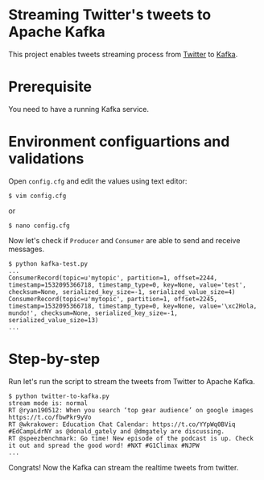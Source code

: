 # Streaming Twitter's tweets to Apache Kafka

This project enables tweets streaming process from [Twitter](https://developer.twitter.com/en/docs/developer-utilities/twitter-libraries.html) to [Kafka](http://kafka.apache.org/).

# Prerequisite

You need to have a running Kafka service.

# Environment configuartions and validations

Open `config.cfg` and edit the values using text editor:

```
$ vim config.cfg
```

or 

```
$ nano config.cfg
```

Now let's check if `Producer` and `Consumer` are able to send and receive messages.

```
$ python kafka-test.py
...
ConsumerRecord(topic=u'mytopic', partition=1, offset=2244, timestamp=1532095366718, timestamp_type=0, key=None, value='test', checksum=None, serialized_key_size=-1, serialized_value_size=4)
ConsumerRecord(topic=u'mytopic', partition=1, offset=2245, timestamp=1532095366718, timestamp_type=0, key=None, value='\xc2Hola, mundo!', checksum=None, serialized_key_size=-1, serialized_value_size=13)
...
```

# Step-by-step

Run let's run the script to stream the tweets from Twitter to Apache Kafka.

```
$ python twitter-to-kafka.py
stream mode is: normal
RT @ryan190512: When you search ‘top gear audience’ on google images https://t.co/fbwPkr9yVo
RT @wkrakower: Education Chat Calendar: https://t.co/YYpWq0BViq #EdCampLdrNY as @donald_gately and @dmgately are discussing.
RT @speezbenchmark: Go time! New episode of the podcast is up. Check it out and spread the good word! #NXT #G1Climax #NJPW
...
```

Congrats! Now the Kafka can stream the realtime tweets from twitter.